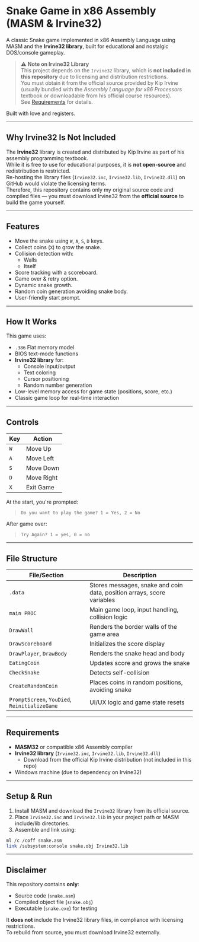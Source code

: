 # Snake Game in x86 Assembly (MASM & Irvine32)

A classic Snake game implemented in x86 Assembly Language using MASM and the **Irvine32 library**, built for educational and nostalgic DOS/console gameplay.

> ⚠ **Note on Irvine32 Library**  
> This project depends on the `Irvine32` library, which is **not included in this repository** due to licensing and distribution restrictions.  
> You must obtain it from the official source provided by Kip Irvine (usually bundled with the *Assembly Language for x86 Processors* textbook or downloadable from his official course resources).  
> See [Requirements](#requirements) for details.

Built with love and registers.

---

## Why Irvine32 Is Not Included

The **Irvine32** library is created and distributed by Kip Irvine as part of his assembly programming textbook.  
While it is free to use for educational purposes, it is **not open-source** and redistribution is restricted.  
Re-hosting the library files (`Irvine32.inc`, `Irvine32.lib`, `Irvine32.dll`) on GitHub would violate the licensing terms.  
Therefore, this repository contains only my original source code and compiled files — you must download Irvine32 from the **official source** to build the game yourself.

---

## Features

- Move the snake using `W`, `A`, `S`, `D` keys.
- Collect coins (`X`) to grow the snake.
- Collision detection with:
  - Walls
  - Itself
- Score tracking with a scoreboard.
- Game over & retry option.
- Dynamic snake growth.
- Random coin generation avoiding snake body.
- User-friendly start prompt.

---

## How It Works

This game uses:
- `.386` Flat memory model
- BIOS text-mode functions
- **Irvine32 library** for:
  - Console input/output
  - Text coloring
  - Cursor positioning
  - Random number generation
- Low-level memory access for game state (positions, score, etc.)
- Classic game loop for real-time interaction

---

## Controls

| Key | Action        |
|-----|---------------|
| `W` | Move Up       |
| `A` | Move Left     |
| `S` | Move Down     |
| `D` | Move Right    |
| `X` | Exit Game     |

At the start, you're prompted:
> `Do you want to play the game? 1 = Yes, 2 = No`

After game over:
> `Try Again? 1 = yes, 0 = no`

---

## File Structure

| File/Section | Description |
|--------------|-------------|
| `.data`      | Stores messages, snake and coin data, position arrays, score variables |
| `main PROC`  | Main game loop, input handling, collision logic |
| `DrawWall`   | Renders the border walls of the game area |
| `DrawScoreboard` | Initializes the score display |
| `DrawPlayer`, `DrawBody` | Renders the snake head and body |
| `EatingCoin` | Updates score and grows the snake |
| `CheckSnake` | Detects self-collision |
| `CreateRandomCoin` | Places coins in random positions, avoiding snake |
| `PromptScreen`, `YouDied`, `ReinitializeGame` | UI/UX logic and game state resets |

---

## Requirements

- **MASM32** or compatible x86 Assembly compiler
- **Irvine32 library** (`Irvine32.inc`, `Irvine32.lib`, `Irvine32.dll`)  
  - Download from the official Kip Irvine distribution (not included in this repo)
- Windows machine (due to dependency on Irvine32)

---

## Setup & Run

1. Install MASM and download the `Irvine32` library from its official source.
2. Place `Irvine32.inc` and `Irvine32.lib` in your project path or MASM include/lib directories.
3. Assemble and link using:

```bash
ml /c /coff snake.asm
link /subsystem:console snake.obj Irvine32.lib
```

---

## Disclaimer

This repository contains **only**:
- Source code (`snake.asm`)
- Compiled object file (`snake.obj`)
- Executable (`snake.exe`) for testing

It **does not** include the Irvine32 library files, in compliance with licensing restrictions.  
To rebuild from source, you must download Irvine32 externally.

